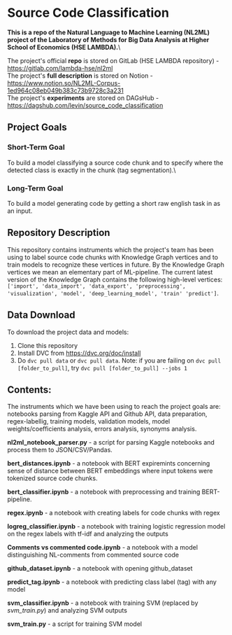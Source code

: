 # Source Code Classification
__This is a repo of the Natural Language to Machine Learning (NL2ML) project of the Laboratory of Methods for Big Data Analysis at Higher School of Economics (HSE LAMBDA).__\

The project's official __repo__ is stored on GitLab (HSE LAMBDA repository) - https://gitlab.com/lambda-hse/nl2ml \
The project's __full description__ is stored on Notion - https://www.notion.so/NL2ML-Corpus-1ed964c08eb049b383c73b9728c3a231 \
The project's __experiments__ are stored on DAGsHub - https://dagshub.com/levin/source_code_classification

## Project Goals
### Short-Term Goal
To build a model classifying a source code chunk and to specify where the detected class is exactly in the chunk (tag segmentation).\
### Long-Term Goal
To build a model generating code by getting a short raw english task in as an input.

## Repository Description
This repository contains instruments which the project's team has been using to label source code chunks with Knowledge Graph vertices and to train models to recognize these vertices in future. By the Knowledge Graph vertices we mean an elementary part of ML-pipeline. The current latest version of the Knowledge Graph contains the following high-level vertices: `['import', 'data_import', 'data_export', 'preprocessing', 'visualization', 'model', 'deep_learning_model', 'train' 'predict']`.

## Data Download
To download the project data and models:
1. Clone this repository
2. Install DVC from https://dvc.org/doc/install
3. Do `dvc pull data` or `dvc pull data`. Note: if you are failing on `dvc pull [folder_to_pull]`, try `dvc pull [folder_to_pull] --jobs 1`

## Contents:
The instruments which we have been using to reach the project goals are: notebooks parsing from Kaggle API and Github API, data preparation, regex-labellig, training models, validation models, model weights/coefficients analysis, errors analysis, synonyms analysis.

__nl2ml_notebook_parser.py__ - a script for parsing Kaggle notebooks and process them to JSON/CSV/Pandas.

__bert_distances.ipynb__ - a notebook with BERT expiremints concerning sense of distance between BERT embeddings where input tokens were tokenized source code chunks.

__bert_classifier.ipynb__ - a notebook with preprocessing and training BERT-pipeline.

__regex.ipynb__ - a notebook with creating labels for code chunks with regex

__logreg_classifier.ipynb__ - a notebook with training logistic regression model on the regex labels with tf-idf and analyzing the outputs

__Comments vs commented code.ipynb__ - a notebook with a model distinguishing NL-comments from commented source code

__github_dataset.ipynb__ - a notebook with opening github_dataset

__predict_tag.ipynb__ - a notebook with predicting class label (tag) with any model

__svm_classifier.ipynb__ - a notebook with training SVM (replaced by _svm_train.py_) and analyzing SVM outputs

__svm_train.py__ - a script for training SVM model
